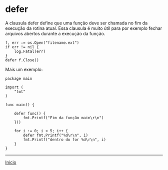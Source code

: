 # defer

A clausula defer define que uma função deve ser chamada no fim da execução da rotina atual.
Essa clausula é muito útil para por exemplo fechar arquivos abertos durante a execução da função.

```
f, err := os.Open("filename.ext")
if err != nil {
    log.Fatal(err)
}
defer f.Close()

```

Mais um exemplo:

```
package main

import (
	"fmt"
)

func main() {

	defer func() {
		fmt.Printf("Fim da função main\r\n")
	}()

	for i := 0; i < 5; i++ {
		defer fmt.Printf("%d\r\n", i)
		fmt.Printf("dentro do for %d\r\n", i)
	}
}
```


---
[Inicio](README.md)
